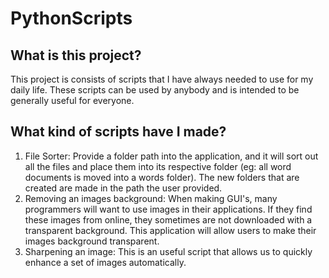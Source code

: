 # PythonScripts
## What is this project?
This project is consists of scripts that I have always needed to use for my daily life. These scripts can be used by anybody and is intended to be generally useful for everyone.

## What kind of scripts have I made?
1. File Sorter: Provide a folder path into the application, and it will sort out all the files and place them into its respective folder (eg: all word documents is moved into a words folder). The new folders that are created are made in the path the user provided.
2. Removing an images background: When making GUI's, many programmers will want to use images in their applications. If they find these images from online, they sometimes are not downloaded with a transparent background. This application will allow users to make their images background transparent.
3. Sharpening an image: This is an useful script that allows us to quickly enhance a set of images automatically.

